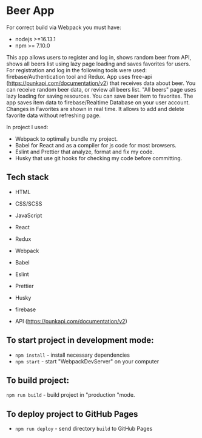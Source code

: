 # Beer App

For correct build via Webpack you must have:

- nodejs >=16.13.1
- npm >= 7.10.0

This app allows users to register and log in, shows random beer from API, shows all beers list using lazy page loading and saves favorites for users.
For registration and log in the following tools were used: firebase/Authentication tool and Redux.
App uses free-api (https://punkapi.com/documentation/v2) that receives data about beer. You can receive random beer data, or review all beers list. "All beers" page uses lazy loading for saving resources.
You can save beer item to favorites. The app saves item data to firebase/Realtime Database on your user account.
Changes in Favorites are shown in real time. It allows to add and delete favorite data without refreshing page.

In project I used:

- Webpack to optimally bundle my project.
- Babel for React and as a compiler for js code for most browsers.
- Eslint and Prettier that analyze, format and fix my code.
- Husky that use git hooks for checking my code before committing.

## Tech stack

- HTML
- CSS/SCSS
- JavaScript
- React
- Redux
- Webpack
- Babel
- Eslint
- Prettier
- Husky

- firebase
- API (https://punkapi.com/documentation/v2)

## To start project in development mode:

- `npm install` - install necessary dependencies
- `npm start` - start "WebpackDevServer" on your computer

## To build project:

`npm run build` - build project in "production "mode.

## To deploy project to GitHub Pages

- `npm run deploy` - send directory `build` to GitHub Pages
